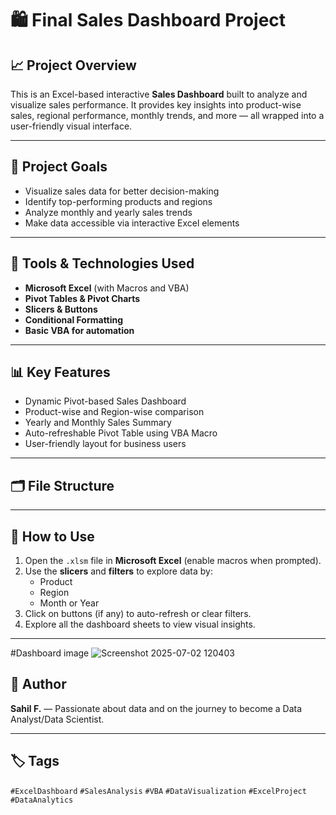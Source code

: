 # 🛍️ Final Sales Dashboard Project

## 📈 Project Overview
This is an Excel-based interactive **Sales Dashboard** built to analyze and visualize sales performance. It provides key insights into product-wise sales, regional performance, monthly trends, and more — all wrapped into a user-friendly visual interface.

---

## 🎯 Project Goals
- Visualize sales data for better decision-making  
- Identify top-performing products and regions  
- Analyze monthly and yearly sales trends  
- Make data accessible via interactive Excel elements

---

## 🧰 Tools & Technologies Used
- **Microsoft Excel** (with Macros and VBA)  
- **Pivot Tables & Pivot Charts**  
- **Slicers & Buttons**  
- **Conditional Formatting**  
- **Basic VBA for automation**

---

## 📊 Key Features
- Dynamic Pivot-based Sales Dashboard  
- Product-wise and Region-wise comparison  
- Yearly and Monthly Sales Summary  
- Auto-refreshable Pivot Table using VBA Macro  
- User-friendly layout for business users

---

## 🗂️ File Structure

---

## 🔄 How to Use
1. Open the `.xlsm` file in **Microsoft Excel** (enable macros when prompted).
2. Use the **slicers** and **filters** to explore data by:
   - Product
   - Region
   - Month or Year
3. Click on buttons (if any) to auto-refresh or clear filters.
4. Explore all the dashboard sheets to view visual insights.

---
#Dashboard image
![Screenshot 2025-07-02 120403](https://github.com/user-attachments/assets/60293811-d178-47ce-acb7-c9407b33e0ed)

## 📌 Author
**Sahil F.** — Passionate about data and on the journey to become a Data Analyst/Data Scientist.

---

## 🏷️ Tags
`#ExcelDashboard` `#SalesAnalysis` `#VBA` `#DataVisualization` `#ExcelProject` `#DataAnalytics`





